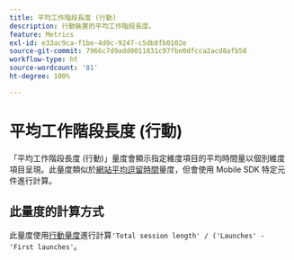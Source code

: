 ```yaml
---
title: 平均工作階段長度 (行動)
description: 行動裝置的平均工作階段長度。
feature: Metrics
exl-id: e33ac9ca-f1be-4d9c-9247-c5db8fb0102e
source-git-commit: 7966c7d9add0011831c97fbe0dfcca2acd8afb58
workflow-type: ht
source-wordcount: '81'
ht-degree: 100%

---
```


# 平均工作階段長度 (行動)

「平均工作階段長度 (行動)」量度會顯示指定維度項目的平均時間量以個別維度項目呈現。此量度類似於[網站平均逗留時間](average-time-on-site.md)量度，但會使用 Mobile SDK 特定元件進行計算。

## 此量度的計算方式

此量度使用[行動量度](https://experienceleague.adobe.com/docs/mobile-services/using/get-started-ug/mobile-metrics/metrics-reference.html?lang=zh-Hant)進行計算`'Total session length' / ('Launches' - 'First launches'`。
